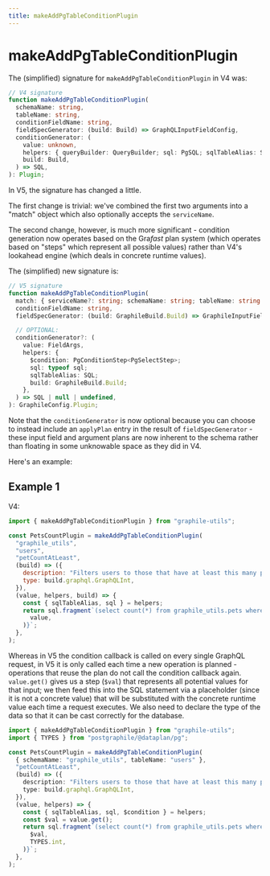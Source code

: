 ```yaml
---
title: makeAddPgTableConditionPlugin
---
```


# makeAddPgTableConditionPlugin

The (simplified) signature for `makeAddPgTableConditionPlugin` in V4 was:

```ts
// V4 signature
function makeAddPgTableConditionPlugin(
  schemaName: string,
  tableName: string,
  conditionFieldName: string,
  fieldSpecGenerator: (build: Build) => GraphQLInputFieldConfig,
  conditionGenerator: (
    value: unknown,
    helpers: { queryBuilder: QueryBuilder; sql: PgSQL; sqlTableAlias: SQL },
    build: Build,
  ) => SQL,
): Plugin;
```

In V5, the signature has changed a little.

The first change is trivial: we've combined the first two arguments into a
"match" object which also optionally accepts the `serviceName`.

The second change, however, is much more significant - condition generation now
operates based on the Gra*fast* plan system (which operates based on "steps"
which represent all possible values) rather than V4's lookahead engine (which
deals in concrete runtime values).

The (simplified) new signature is:

```ts
// V5 signature
function makeAddPgTableConditionPlugin(
  match: { serviceName?: string; schemaName: string; tableName: string },
  conditionFieldName: string,
  fieldSpecGenerator: (build: GraphileBuild.Build) => GraphileInputFieldConfig,

  // OPTIONAL:
  conditionGenerator?: (
    value: FieldArgs,
    helpers: {
      $condition: PgConditionStep<PgSelectStep>;
      sql: typeof sql;
      sqlTableAlias: SQL;
      build: GraphileBuild.Build;
    },
  ) => SQL | null | undefined,
): GraphileConfig.Plugin;
```

Note that the `conditionGenerator` is now optional because you can choose to
instead include an `applyPlan` entry in the result of `fieldSpecGenerator` -
these input field and argument plans are now inherent to the schema rather than
floating in some unknowable space as they did in V4.

Here's an example:

## Example 1

V4:

```js
import { makeAddPgTableConditionPlugin } from "graphile-utils";

const PetsCountPlugin = makeAddPgTableConditionPlugin(
  "graphile_utils",
  "users",
  "petCountAtLeast",
  (build) => ({
    description: "Filters users to those that have at least this many pets",
    type: build.graphql.GraphQLInt,
  }),
  (value, helpers, build) => {
    const { sqlTableAlias, sql } = helpers;
    return sql.fragment`(select count(*) from graphile_utils.pets where pets.user_id = ${sqlTableAlias}.id) >= ${sql.value(
      value,
    )}`;
  },
);
```

Whereas in V5 the condition callback is called on every single GraphQL request,
in V5 it is only called each time a new operation is planned - operations that
reuse the plan do not call the condition callback again. `value.get()` gives us
a step (`$val`) that represents all potential values for that input; we then
feed this into the SQL statement via a placeholder (since it is not a concrete
value) that will be substituted with the concrete runtime value each time a
request executes. We also need to declare the type of the data so that it can
be cast correctly for the database.

```ts
import { makeAddPgTableConditionPlugin } from "graphile-utils";
import { TYPES } from "postgraphile/@dataplan/pg";

const PetsCountPlugin = makeAddPgTableConditionPlugin(
  { schemaName: "graphile_utils", tableName: "users" },
  "petCountAtLeast",
  (build) => ({
    description: "Filters users to those that have at least this many pets",
    type: build.graphql.GraphQLInt,
  }),
  (value, helpers) => {
    const { sqlTableAlias, sql, $condition } = helpers;
    const $val = value.get();
    return sql.fragment`(select count(*) from graphile_utils.pets where pets.user_id = ${sqlTableAlias}.id) >= ${$condition.placeholder(
      $val,
      TYPES.int,
    )}`;
  },
);
```
